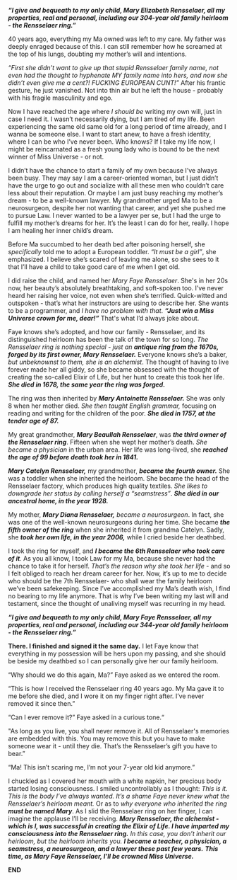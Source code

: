 ***“I give and bequeath to my only child, Mary Elizabeth Rensselaer, all my properties, real and personal, including our 304-year old family heirloom - the Rensselaer ring.”***

40 years ago, everything my Ma owned was left to my care. My father was deeply enraged because of this. I can still remember how he screamed at the top of his lungs, doubting my mother’s will and intentions.

*“First she didn’t want to give up that stupid Rensselaer family name, not even had the thought to hyphenate MY family name into hers, and now she didn’t even give me a cent?! FUCKING EUROPEAN CUNT!”* After his frantic gesture, he just vanished. Not into thin air but he left the house - probably with his fragile masculinity and ego.

Now I have reached the age where *I should be* writing my own will, just in case I need it. I wasn’t necessarily dying, but I am tired of my life. Been experiencing the same old same old for a long period of time already, and I wanna be someone else. I want to start anew, to have a fresh identity, where I can be who I’ve never been. Who knows? If I take my life now, I might be reincarnated as a fresh young lady who is bound to be the next winner of Miss Universe - or not.

I didn’t have the chance to start a family of my own because I’ve always been busy. They may say I am a career-oriented woman, but I just didn’t have the urge to go out and socialize with all these men who couldn’t care less about their reputation. Or maybe I am just busy reaching my mother’s dream - to be a well-known lawyer. My grandmother urged Ma to be a neurosurgeon, despite her not wanting that career, and yet she pushed me to pursue Law. I never wanted to be a lawyer per se, but I had the urge to fulfill my mother’s dreams for her. It’s the least I can do for her, really. I hope I am healing her inner child’s dream.

Before Ma succumbed to her death bed after poisoning herself, she *specifically* told me to adopt a European toddler. *“It must be a girl”*, she emphasized. I believe she’s scared of leaving me alone, so she sees to it that I’ll have a child to take good care of me when I get old.

I did raise the child, and named her *Mary Faye Rensselaer*. She's in her 20s now, her beauty’s absolutely breathtaking, and soft-spoken too. I’ve never heard her raising her voice, not even when she’s terrified. Quick-witted and outspoken - that’s what her instructors are using to describe her. She wants to be a programmer, and *I have no problem with that*. ***“Just win a Miss Universe crown for me, dear!”*** That's what I’d always joke about.

Faye knows she’s adopted, and how our family - Rensselaer, and its distinguished heirloom has been the talk of the town for so long. *The Rensselaer ring is nothing special - just an* ***antique ring from the 1670s, forged by its first owner, Mary Rensselaer.*** Everyone knows she’s a baker, *but unbeknownst to them, she is an alchemist*. The thought of having to live forever made her all giddy, so she became obsessed with the thought of creating the so-called Elixir of Life, but her hunt to create this took her life. ***She died in 1678, the same year the ring was forged.***

The ring was then inherited by ***Mary Antoinette Rensselaer.*** She was only 8 when her mother died. *She then taught English grammar,* focusing on reading and writing for the children of the poor. ***She died in 1757, at the tender age of 87.***

My great grandmother, ***Mary Beaullah Rensselaer***, was ***the third owner of the Rensselaer ring***. Fifteen when she wept her mother’s death. *She became a physician* in the urban area. Her life was long-lived, she ***reached the age of 99 before death took her in 1841.***

***Mary Catelyn Rensselaer,*** my grandmother, ***became the fourth owner.*** She was a toddler when she inherited the heirloom. She became the head of the Rensselaer factory, which produces high quality textiles. *She likes to downgrade her status by calling herself a “seamstress”*. ***She died in our ancestral home, in the year 1928.***

My mother, ***Mary Diana Rensselaer,*** *became a neurosurgeon*. In fact, she was one of the well-known neurosurgeons during her time. She became ***the fifth owner of the ring*** when she inherited it from grandma Catelyn. Sadly, she ***took her own life, in the year 2006,*** while I cried beside her deathbed.

I took the ring for myself, and ***I became the 6th Rensselaer who took care of it***. As you all know, I took Law for my Ma, because she never had the chance to take it for herself. *That’s the reason why she took her life* \- and so I felt obliged to reach her dream career for her. Now, it’s up to me to decide who should be the 7th Rensselaer- who shall wear the family heirloom we’ve been safekeeping. Since I’ve accomplished my Ma’s death wish, I find no bearing to my life anymore. That is why I’ve been writing my last will and testament, since the thought of unaliving myself was recurring in my head.

***“I give and bequeath to my only child, Mary Faye Rensselaer, all my properties, real and personal, including our 344-year old family heirloom - the Rensselaer ring.”***

**There. I finished and signed it the same day.** I let Faye know that everything in my possession will be hers upon my passing, and she should be beside my deathbed so I can personally give her our family heirloom.

“Why should we do this again, Ma?” Faye asked as we entered the room.

“This is how I received the Rensselaer ring 40 years ago. My Ma gave it to me before she died, and I wore it on my finger right after. I’ve never removed it since then.”

“Can I ever remove it?” Faye asked in a curious tone.“

"As long as you live, you shall never remove it. All of Rensselaer's memories are embedded with this. You may remove this but you have to make someone wear it - until they die. That’s the Rensselaer’s gift you have to bear.”

“Ma! This isn’t scaring me, I’m not your 7-year old kid anymore.”

I chuckled as I covered her mouth with a white napkin, her precious body started losing consciousness. I smiled uncontrollably as I thought: *This is it. This is the body I’ve always wanted.* *It’s a shame Faye never knew what the Rensselaer’s heirloom meant.* Or as to *why everyone who inherited the ring* ***must be named Mary***. As I slid the Rensselaer ring on her finger, I can imagine the applause I’ll be receiving. ***Mary Rensselaer, the alchemist - which is I, was successful in creating the Elixir of Life. I have imparted my consciousness into the Rensselaer ring.*** *In this case, you don’t inherit our heirloom, but the heirloom inherits you.* ***I became a teacher, a physician, a seamstress, a neurosurgeon, and a lawyer these past few years.*** ***This time, as Mary Faye Rensselaer, I’ll be crowned Miss Universe.***

**END**